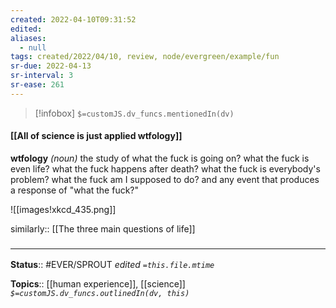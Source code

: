 ```yaml
---
created: 2022-04-10T09:31:52 
edited: 
aliases:
  - null
tags: created/2022/04/10, review, node/evergreen/example/fun
sr-due: 2022-04-13
sr-interval: 3
sr-ease: 261
---
```

> [!infobox]
`$=customJS.dv_funcs.mentionedIn(dv)`

#### [[All of science is just applied wtfology]]

**wtfology** *(noun)* the study of what the fuck is going on? what the fuck is even life? what the fuck happens after death? what the fuck is everybody's problem? what the fuck am I supposed to do? and any event that produces a response of "what the fuck?"

![[images!xkcd_435.png]]

similarly:: [[The three main questions of life]]
### <hr class="footnote"/>

**Status**:: #EVER/SPROUT
*edited `=this.file.mtime`*

**Topics**:: [[human experience]], [[science]]
*`$=customJS.dv_funcs.outlinedIn(dv, this)`*
